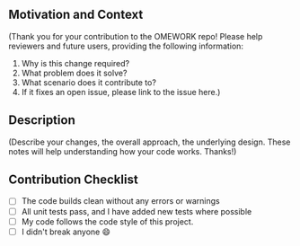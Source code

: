 ## Motivation and Context

(Thank you for your contribution to the OMEWORK repo!
Please help reviewers and future users, providing the following information:
  1. Why is this change required?
  2. What problem does it solve?
  3. What scenario does it contribute to?
  4. If it fixes an open issue, please link to the issue here.)

## Description

(Describe your changes, the overall approach, the underlying design.
     These notes will help understanding how your code works. Thanks!)

## Contribution Checklist

<!-- Before submitting this PR, please make sure: -->

- [ ] The code builds clean without any errors or warnings
- [ ] All unit tests pass, and I have added new tests where possible
- [ ] My code follows the code style of this project.
- [ ] I didn't break anyone :smile: